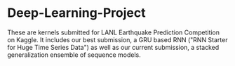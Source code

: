 # Deep-Learning-Project
These are kernels submitted for LANL Earthquake Prediction Competition on Kaggle. It includes our best submission, a GRU based RNN ("RNN Starter for Huge Time Series Data") as well as our current submission, a stacked generalization ensemble of sequence models.

